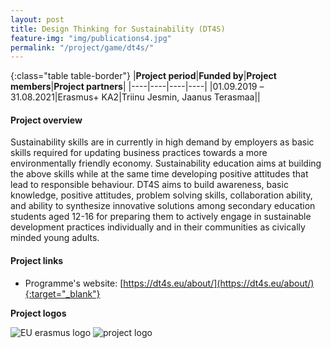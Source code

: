 ```yaml
---
layout: post
title: Design Thinking for Sustainability (DT4S) 
feature-img: "img/publications4.jpg"
permalink: "/project/game/dt4s/"
---
```


{:class="table table-border"}
|**Project period**|**Funded by**|**Project members**|**Project partners**|
|----|----|----|----|
|01.09.2019 –31.08.2021|Erasmus+ KA2|Triinu Jesmin, Jaanus Terasmaa||

#### Project overview
Sustainability skills are in currently in high demand by employers as basic skills required for updating business practices towards a more environmentally friendly economy. Sustainability education aims at building the above skills while at the same time developing positive attitudes that lead to responsible behaviour. DT4S aims to build awareness, basic knowledge, positive attitudes, problem solving skills, collaboration ability, and ability to synthesize innovative solutions among secondary education students aged 12-16 for preparing them to actively engage in sustainable development practices individually and in their communities as civically minded young adults. 
  

#### Project links

- Programme's website: [https://dt4s.eu/about/](https://dt4s.eu/about/){:target="_blank"}

**Project logos**
<div> 
    <img class="img-fluid-innews" src="{{ '/img/financier_logos/erasmus_K2.jpg' | prepend: site.baseurl }}" alt="EU erasmus logo">
    <img class="img-fluid-innews" src="{{ '/img/project_logos/DT4S.jpg' | prepend: site.baseurl }}" alt="project logo">
</div>